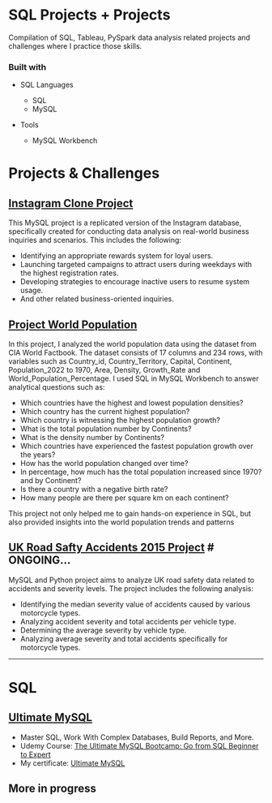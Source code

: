 # SQL Projects + Projects
Compilation of SQL, Tableau, PySpark data analysis related projects and challenges where I practice those skills.

### Built with

+ SQL Languages
	+ SQL
	+ MySQL

+ Tools
	+ MySQL Workbench


# Projects & Challenges

## [Instagram Clone Project](https://github.com/Tiago-B-C-Reis/SQL_Projects_and_Courses/tree/main/Project_Instagram_Clone)
This MySQL project is a replicated version of the Instagram database, specifically created for conducting data analysis on real-world business inquiries and scenarios. This includes the following:
+ Identifying an appropriate rewards system for loyal users.
+ Launching targeted campaigns to attract users during weekdays with the highest registration rates.
+ Developing strategies to encourage inactive users to resume system usage.
+ And other related business-oriented inquiries. 


## [Project World Population](https://github.com/Tiago-B-C-Reis/SQL_Projects_and_Courses/tree/main/Project_World_Population)
In this project, I analyzed the world population data using the dataset from CIA World Factbook. The dataset consists of 17 columns and 234 rows, with variables such as Country_id, Country_Territory, Capital, Continent, Population_2022 to 1970, Area, Density, Growth_Rate and World_Population_Percentage.
I used SQL in MySQL Workbench to answer analytical questions such as:
+ Which countries have the highest and lowest population densities?
+ Which country has the current highest population?
+ Which country is witnessing the highest population growth?
+ What is the total population number by Continents?
+ What is the density number by Continents?
+ Which countries have experienced the fastest population growth over the years?
+ How has the world population changed over time?
+ In percentage, how much has the total population increased since 1970? and by Continent?
+ Is there a country with a negative birth rate?
+ How many people are there per square km on each continent?

This project not only helped me to gain hands-on experience in SQL, but also provided insights into the world population trends and patterns



## [UK Road Safty Accidents 2015 Project](https://github.com/Tiago-B-C-Reis/SQL_Projects_and_Courses/tree/main/Project_Road_Safety) # ONGOING...
MySQL and Python project aims to analyze UK road safety data related to accidents and severity levels. The project includes the following analysis:
+ Identifying the median severity value of accidents caused by various motorcycle types.
+ Analyzing accident severity and total accidents per vehicle type.
+ Determining the average severity by vehicle type.
+ Analyzing average severity and total accidents specifically for motorcycle types.

------------

# SQL

## [Ultimate MySQL](https://github.com/Tiago-B-C-Reis/SQL_Projects_and_Courses/tree/main/The_Ultimate_MySQL)
+ Master SQL, Work With Complex Databases, Build Reports, and More.
+ Udemy Course: [The Ultimate MySQL Bootcamp: Go from SQL Beginner to Expert](https://www.udemy.com/course/the-ultimate-mysql-bootcamp-go-from-sql-beginner-to-expert/)
+ My certificate: [Ultimate MySQL](https://www.udemy.com/certificate/UC-c782e963-d8b1-477a-a664-bd9f52674775/)

## More in progress
